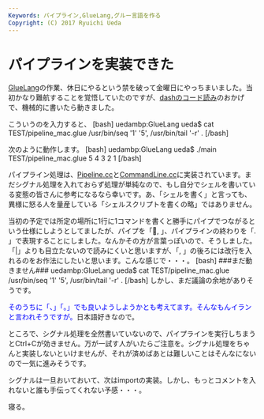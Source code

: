 ```yaml
---
Keywords: パイプライン,GlueLang,グルー言語を作る
Copyright: (C) 2017 Ryuichi Ueda
---
```


# パイプラインを実装できた
<a href="https://github.com/ryuichiueda/GlueLang" target="_blank">GlueLang</a>の作業、休日にやるという禁を破って金曜日にやっちまいました。当初かなり難航することを覚悟していたのですが、<a href="http://blog.ueda.asia/?page_id=4346" title="dash/src/eval.h, eval.c" target="_blank">dashのコード読み</a>のおかげで、機械的に書いたら動きました。

こういうのを入力すると、
[bash]
uedambp:GlueLang ueda$ cat TEST/pipeline_mac.glue 
/usr/bin/seq '1' '5', /usr/bin/tail '-r' .
[/bash]
<!--more-->
次のように動作します。
[bash]
uedambp:GlueLang ueda$ ./main TEST/pipeline_mac.glue 
5
4
3
2
1
[/bash]

パイプライン処理は、<a href="https://github.com/ryuichiueda/GlueLang/blob/master/Pipeline.cc" target="_blank">Pipeline.cc</a>と<a href="https://github.com/ryuichiueda/GlueLang/blob/master/CommandLine.cc" target="_blank">CommandLine.cc</a>に実装されています。まだシグナル処理を入れておらず処理が単純なので、もし自分でシェルを書いている変態の皆さんに参考になるなら幸いです。あ、「シェルを書く」と言っても、異様に怒る人を量産している「シェルスクリプトを書くの略」ではありません。


当初の予定では所定の場所に1行に1コマンドを書くと勝手にパイプでつながるという仕様にしようとしてましたが、パイプを「, 」、パイプラインの終わりを「. 」で表現することにしました。なんかその方が言葉っぽいので、そうしました。「|」よりも目立たないので読みにくいと思いますが、「, 」の後ろには改行を入れるのをお作法にしたいと思います。こんな感じで・・・。
[bash]
###まだ動きません###
uedambp:GlueLang ueda$ cat TEST/pipeline_mac.glue 
/usr/bin/seq '1' '5',
/usr/bin/tail '-r' .
[/bash]
しかし、まだ議論の余地がありそうです。

<span style="color:blue">そのうちに「、」「。」でも良いようしようかとも考えてます。そんなもんイランと言われそうですが。</span>日本語好きなので。

ところで、シグナル処理を全然書いていないので、パイプラインを実行しちまうとCtrl+Cが効きません。万が一試す人がいたらご注意を。シグナル処理をちゃんと実装しないといけませんが、それが済めばあとは難しいことはそんなにないので一気に進みそうです。

シグナルは一旦おいておいて、次はimportの実装。しかし、もっとコメントを入れないと誰も手伝ってくれない予感・・・。


寝る。
